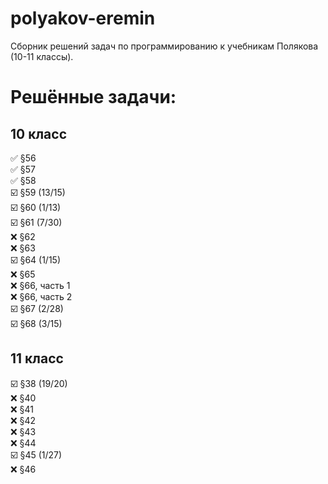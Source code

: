 # polyakov-eremin
Сборник решений задач по программированию к учебникам Полякова (10-11 классы).
# Решённые задачи:
## 10 класс
✅ §56  
✅ §57  
✅ §58   
☑️ §59 (13/15)  
☑️ §60  (1/13)  
☑️ §61 (7/30)  
❌ §62  
❌ §63  
☑️ §64 (1/15)  
❌ §65  
❌ §66, часть 1  
❌ §66, часть 2  
☑️ §67 (2/28)  
☑️ §68 (3/15)  
## 11 класс
☑️ §38 (19/20)  
❌ §40  
❌ §41  
❌ §42  
❌ §43  
❌ §44  
☑️ §45 (1/27)  
❌ §46  
